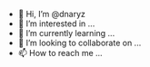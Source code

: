 - 👋 Hi, I’m @dnaryz
- 👀 I’m interested in ...
- 🌱 I’m currently learning ...
- 💞️ I’m looking to collaborate on ...
- 📫 How to reach me ...

<!---
dnaryz/dnaryz is a ✨ special ✨ repository because its `README.md` (this file) appears on your GitHub profile.
You can click the Preview link to take a look at your changes.
--->
